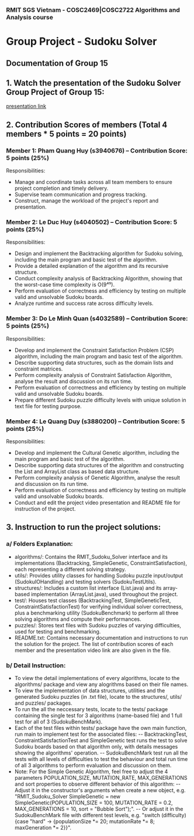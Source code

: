 ### RMIT SGS Vietnam - COSC2469|COSC2722 Algorithms and Analysis course
# Group Project - Sudoku Solver
## Documentation of Group 15

## 1. Watch the presentation of the Sudoku Solver Group Project of Group 15:
[presentation link](https://rmiteduau-my.sharepoint.com/:v:/g/personal/s3880200_rmit_edu_vn/ESj0JflUnvtIoSFezb0Dy9QBajPkLhTAoi1GSDFNhtbsaw?nav=eyJyZWZlcnJhbEluZm8iOnsicmVmZXJyYWxBcHAiOiJPbmVEcml2ZUZvckJ1c2luZXNzIiwicmVmZXJyYWxBcHBQbGF0Zm9ybSI6IldlYiIsInJlZmVycmFsTW9kZSI6InZpZXciLCJyZWZlcnJhbFZpZXciOiJNeUZpbGVzTGlua0NvcHkifX0&e=edw0Ga)

## 2. Contribution Scores of members (Total 4 members * 5 points = 20 points)
### Member 1: Pham Quang Huy (s3940676) – Contribution Score: 5 points (25%)
Responsibilities:
- Manage and coordinate tasks across all team members to ensure project completion and timely delivery.
- Supervise team communication and progress tracking.
- Construct, manage the workload of the project's report and presentation.

### Member 2: Le Duc Huy (s4040502) – Contribution Score: 5 points (25%)
Responsibilities:
- Design and implement the Backtracking algorithm for Sudoku solving, including the main program and basic test of the algorithm.
- Provide a detailed explanation of the algorithm and its recursive structure.
- Conduct complexity analysis of Backtracking Algorithm, showing that the worst-case time complexity is O(9⁴⁵).
- Perform evaluation of correctness and efficiency by testing on multiple valid and unsolvable Sudoku boards.
- Analyze runtime and success rate across difficulty levels.

### Member 3: Do Le Minh Quan (s4032589) – Contribution Score: 5 points (25%)
Responsibilities:
- Develop and implement the Constraint Satisfaction Problem (CSP) algorithm, including the main program and basic test of the algorithm.
- Describe supporting data structures, such as the domain lists and constraint matrices.
- Perform complexity analysis of Constraint Satisfaction Algorithm, analyse the result and discussion on its run time.
- Perform evaluation of correctness and efficiency by testing on multiple valid and unsolvable Sudoku boards.
- Prepare different Sudoku puzzle difficulty levels with unique solution in text file for testing purpose.

### Member 4: Le Quang Duy (s3880200) – Contribution Score: 5 points (25%)
Responsibilities:
- Develop and implement the Cultural Genetic algorithm, including the main program and basic test of the algorithm.
- Describe supporting data structures of the algorithm and constructing the List<T> and ArrayList class as based data structure.
- Perform complexity analysis of Genetic Algorithm, analyse the result and discussion on its run time.
- Perform evaluation of correctness and efficiency by testing on multiple valid and unsolvable Sudoku boards.
- Conduct and edit the project video presentation and README file for instruction of the project.

## 3. Instruction to run the project solutions:
### a/ Folders Explanation:
- algorithms/: Contains the RMIT_Sudoku_Solver interface and its implementations (Backtracking, SimpleGenetic, ConstraintSatisfaction), each representing a different solving strategy.
- utils/: Provides utility classes for handling Sudoku puzzle input/output (SudokuIOHandling) and testing solvers (SudokuTestUtils).
- structures/: Includes a custom list interface (List.java) and its array-based implementation (ArrayList.java), used throughout the project.
- test/: Houses test classes (BacktrackingTest, SimpleGeneticTest, ConstraintSatisfactionTest) for verifying individual solver correctness, plus a benchmarking utility (SudokuBenchmark) to perform all three solving algorithms and compute their performances. 
- puzzles/: Stores text files with Sudoku puzzles of varying difficulties, used for testing and benchmarking. 
- README.txt: Contains necessary documentation and instructions to run the solution for the project. The list of contribution scores of each member and the presentation video link are also given in the file. 

### b/ Detail Instruction:
- To view the detail implementations of every algorithms, locate to the algorithms/ package and view any alogrithms based on their file names.
- To view the implementation of data structures, utilities and the generated Sudoku puzzles (in .txt file), locate to the structures/, utils/ and puzzles/ packages.
- To run the all the neccessary tests, locate to the tests/ package containing the single test for 3 algorithms (name-based file) and 1 full test for all of 3 (SudokuBenchMark).
- Each of the test files within tests/ package have the own main function, run main to implement test for the associated files:
  -- BacktrackingTest, ConstraintSatisfactionTest and SimpleGenetic test runs the test to solve Sudoku boards based on that algorithm only, with details messages showing the algorithms' operation.
  -- SudokuBenchMark test run all the tests with all levels of difficulties to test the behaviour and total run time of all 3 algorithms to perform evaluation and discussion on them.
- Note: For the Simple Genetic Algorithm, feel free to adjust the 4 parameters POPULATION_SIZE, MUTATION_RATE, MAX_GENERATIONS and sort properties to observe different behavior of this algorithm:
  -- Adjust it in the constructor's arguments when create a new object, e.g. "RMIT_Sudoku_Solver SimpleGenetic = new SimpleGenetic(POPULATION_SIZE = 100, MUTATION_RATE = 0.2, MAX_GENERATIONS = 10, sort = "Bubble Sort");".
  -- Or adjust it in the SudokuBenchMark file with different test levels, e.g. "switch (difficulty) {case "hard" -> {populationSize *= 20; mutationRate *= 8; maxGeneration *= 2}}".

